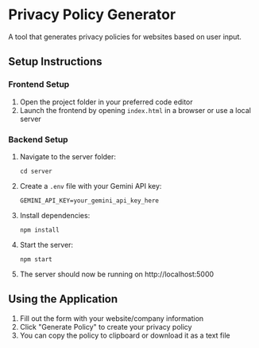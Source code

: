 # Privacy Policy Generator

A tool that generates privacy policies for websites based on user input.

## Setup Instructions

### Frontend Setup

1. Open the project folder in your preferred code editor
2. Launch the frontend by opening `index.html` in a browser or use a local server

### Backend Setup

1. Navigate to the server folder:
   ```
   cd server
   ```

2. Create a `.env` file with your Gemini API key:
   ```
   GEMINI_API_KEY=your_gemini_api_key_here
   ```

3. Install dependencies:
   ```
   npm install
   ```

4. Start the server:
   ```
   npm start
   ```

5. The server should now be running on http://localhost:5000

## Using the Application

1. Fill out the form with your website/company information
2. Click "Generate Policy" to create your privacy policy
3. You can copy the policy to clipboard or download it as a text file
